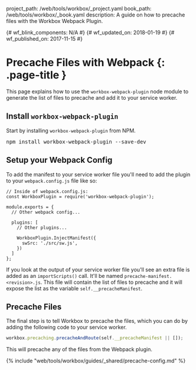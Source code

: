 project_path: /web/tools/workbox/_project.yaml
book_path: /web/tools/workbox/_book.yaml
description: A guide on how to precache files with the Workbox Webpack Plugin.

{# wf_blink_components: N/A #}
{# wf_updated_on: 2018-01-19 #}
{# wf_published_on: 2017-11-15 #}

# Precache Files with Webpack {: .page-title }

This page explains how to use the `workbox-webpack-plugin` node module to
generate the list of files to precache and add it to your service worker.

## Install `workbox-webpack-plugin`

Start by installing `workbox-webpack-plugin` from NPM.

<pre class="devsite-terminal devsite-click-to-copy">
npm install workbox-webpack-plugin --save-dev
</pre>

## Setup your Webpack Config

To add the manifest to your service worker file you'll need to add the
plugin to your `webpack.config.js` file like so:

<pre class="prettyprint lang-javascript"><code>// Inside of webpack.config.js:
const WorkboxPlugin = require('workbox-webpack-plugin');

module.exports = {
  // Other webpack config...

  plugins: [
    // Other plugins...

    WorkboxPlugin.InjectManifest({
      swSrc: './src/sw.js',
    })
  ]
};</code></pre>

If you look at the output of your service worker file you'll see an extra
file is added as an `importScripts()` call. It'll be named
`precache-manifest.<revision>.js`. This file will contain the list of files
to precache and it will expose the list as the variable
`self.__precacheManifest`.

## Precache Files

The final step is to tell Workbox to precache the files, which you can do
by adding the following code to your service worker.

```javascript
workbox.precaching.precacheAndRoute(self.__precacheManifest || []);
```

This will precache any of the files from the Webpack plugin.

{% include "web/tools/workbox/guides/_shared/precache-config.md" %}
